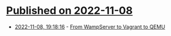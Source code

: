 # [Published on 2022-11-08](index.md)

* [2022-11-08, 19:18:16](https://news.ycombinator.com/item?id=33523058) - [From WampServer to Vagrant to QEMU](https://andrewpillar.com/programming/2022/11/08/from-wampserver-to-vagrant-to-qemu/)
